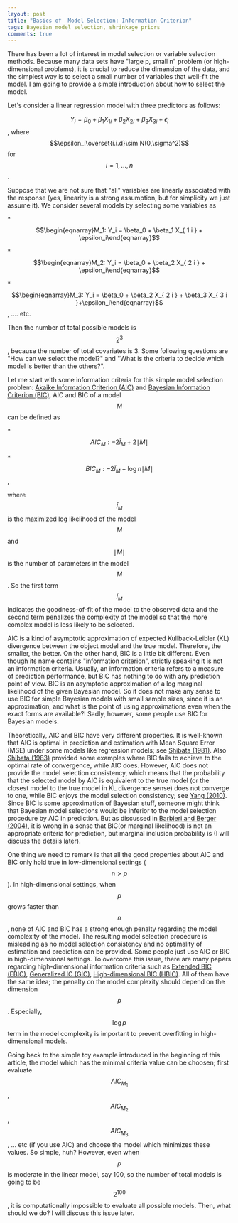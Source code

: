 ```yaml
---
layout: post
title: "Basics of  Model Selection: Information Criterion" 
tags: Bayesian model selection, shrinkage priors
comments: true
---
```


There has been a lot of interest in model selection or variable selection methods. Because many data sets have "large p, small n" problem (or high-dimensional problems), it is crucial to reduce the dimension of the data, and the simplest way is to select a small number of  variables that well-fit the model. I am going to provide a simple introduction about how to select the model.
 
 Let's consider a linear regression model with three predictors as follows:
 
$$ Y_i = \beta_0 + \beta_1 X_{ 1 i } + \beta_2  X_{ 2 i } +\beta_3 X_{3i} + \epsilon_i$$ , where $$\epsilon_i\overset{i.i.d}\sim N(0,\sigma^2)$$ for $$ i=1,...,n $$.

  Suppose that we are not sure that "all" variables are linearly associated with the response (yes, linearity is a strong assumption, but for simplicity we just assume it). We consider several models by selecting some variables as

*$$\begin{eqnarray}M_1: Y_i = \beta_0 +  \beta_1 X_{ 1 i } + \epsilon_i\end{eqnarray}$$
 
*$$\begin{eqnarray}M_2: Y_i = \beta_0 +  \beta_2 X_{ 2 i } + \epsilon_i\end{eqnarray}$$
 
*$$\begin{eqnarray}M_3: Y_i = \beta_0 +  \beta_2 X_{ 2 i } + \beta_3 X_{ 3 i }+\epsilon_i\end{eqnarray}$$, .... etc. 
  
  Then the number of total possible models is $$2^3$$,  because the number of total covariates is 3. Some following questions are  "How can we select the model?" and "What is the criteria to decide which model is better than the others?". 

   Let me start with some information criteria for this simple model selection problem: [Akaike Information Criterion (AIC)](https://en.m.wikipedia.org/wiki/Akaike_information_criterion) and [Bayesian Information Criterion (BIC)](https://en.m.wikipedia.org/wiki/Bayesian_information_criterion).
AIC and BIC of a model $$M$$ can be defined as


*$$AIC_M : -2\hat l_M + 2{\mid{M}\mid}$$

*$$BIC_M : -2\hat l_M + \log n {\mid{M}\mid}$$, 

where $$\hat l_M $$ is the maximized log likelihood of the model $$M$$ and  $$\mid M \mid$$ is the number of parameters in the model $$M$$.  So the first term $$\hat l_M$$ indicates the goodness-of-fit of the model to the observed data and the second term penalizes the complexity of the model so that the more complex model is less likely to be selected.

 AIC is a kind of asymptotic approximation of expected Kullback-Leibler (KL) divergence between the object model and the true model. Therefore, the smaller, the better. On the other hand, BIC is a little bit different. Even though its name contains "information criterion", strictly speaking it is not an information criteria. Usually, an information criteria refers to a measure of prediction performance, but BIC has nothing to do with any prediction point of view. BIC is an asymptotic approximation of a log marginal likelihood of the given Bayesian model. So it does not make any sense to use BIC for simple Bayesian models with small sample sizes, since it is an approximation, and what is the point of using approximations even when the exact forms are available?! Sadly, however,  some people use BIC for Bayesian models.

 Theoretically, AIC and BIC have very different properties. It is well-known that  AIC is optimal in prediction and estimation with Mean Square Error (MSE) under some models like regression models; see [Shibata (1981)](http://www.jstor.org/stable/2335804). Also [Shibata (1983)](http://link.springer.com/article/10.1007%2FBF02480998) provided some examples where BIC fails to achieve to the optimal rate of convergence, while AIC does. However, AIC does not provide the model selection consistency, which means that the probability that the selected model by AIC is equivalent to the true model (or the closest model to the true model in KL divergence sense) does not converge to one, while BIC enjoys the model selection consistency; see [Yang (2010)](http://biomet.oxfordjournals.org/content/92/4/937.abstract). Since BIC is some approximation of Bayesian stuff, someone might think that  Bayesian model selections would be inferior to the model selection procedure by AIC in prediction. But as discussed in [Barbieri and Berger (2004)](http://arxiv.org/pdf/math/0406464.pdf#page29), it is wrong in a sense that BIC(or marginal likelihood) is not an appropriate criteria for prediction, but marginal inclusion probability is (I will discuss the details later).

  One thing we need to remark is that all the good properties about AIC and BIC only hold true in low-dimensional settings ($$n>p$$). In high-dimensional settings, when $$p$$ grows faster than $$n$$,  none of AIC and BIC has a strong enough penalty regarding the model complexity of the model. The resulting model selection procedure is misleading as no model selection consistency and  no optimality of estimation and prediction can be provided. Some people just use AIC or BIC in high-dimensional settings. To overcome this issue, there are many papers regarding high-dimensional information criteria such as [Extended BIC (EBIC)](http://biomet.oxfordjournals.org/content/95/3/759.abstract), [Generalized IC (GIC)](http://biomet.oxfordjournals.org/content/95/3/759.abstract), [High-dimensional BIC (HBIC)](http://www.sciencedirect.com/science/article/pii/S0047259X11000455). All of them have the same idea; the penalty on the model complexity should depend on the dimension $$p$$. Especially, $$\log p $$ term in the model complexity is important to prevent overfitting in high-dimensional models.

Going back to the simple toy example introduced in the beginning of this article, the model which has the minimal criteria value can be choosen; first evaluate $$AIC_{M_1}$$, $$AIC_{M_2}$$, $$AIC_{M_3}$$, ... etc (if you use AIC) and choose the model which minimizes these values. So simple, huh? However, even when $$p$$ is moderate in the linear model, say 100, so the number of total models is going to be $$2^{100}$$, it is computationally impossible to evaluate all possible models.
Then, what should we do? I will discuss this issue later.

